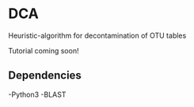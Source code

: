 # DCA
Heuristic-algorithm for decontamination of OTU tables

Tutorial coming soon!

## Dependencies
-Python3
-BLAST
